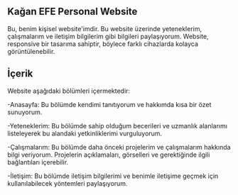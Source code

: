 ## Kağan EFE Personal Website
Bu, benim kişisel website'imdir. Bu website üzerinde yeteneklerim, çalışmalarım ve iletişim bilgilerim gibi bilgileri paylaşıyorum. Website, responsive bir tasarıma sahiptir, böylece farklı cihazlarda kolayca görüntülenebilir.

## İçerik
Website aşağıdaki bölümleri içermektedir:

-Anasayfa: Bu bölümde kendimi tanıtıyorum ve hakkımda kısa bir özet sunuyorum.

-Yeteneklerim: Bu bölümde sahip olduğum becerileri ve uzmanlık alanlarımı listeleyerek bu alandaki yetkinliklerimi vurguluyorum.

-Çalışmalarım: Bu bölümde daha önceki projelerim ve çalışmalarım hakkında bilgi veriyorum. Projelerin açıklamaları, görselleri ve gerektiğinde ilgili bağlantıları içerebilir.

-İletişim: Bu bölümde iletişim bilgilerimi ve benimle iletişime geçmek için kullanılabilecek yöntemleri paylaşıyorum.
